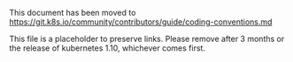 This document has been moved to https://git.k8s.io/community/contributors/guide/coding-conventions.md

This file is a placeholder to preserve links.  Please remove after 3 months or the release of kubernetes 1.10, whichever comes first.
